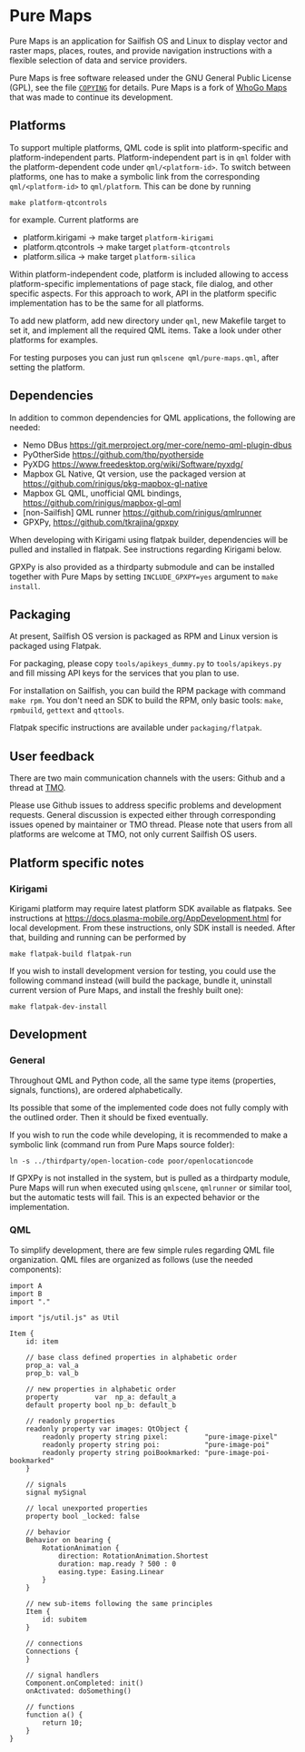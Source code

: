 # Pure Maps

Pure Maps is an application for Sailfish OS and Linux to display
vector and raster maps, places, routes, and provide navigation
instructions with a flexible selection of data and service providers.

Pure Maps is free software released under the GNU General Public
License (GPL), see the file [`COPYING`](COPYING) for details. Pure
Maps is a fork of [WhoGo Maps](https://github.com/otsaloma/whogo-maps)
that was made to continue its development.


## Platforms

To support multiple platforms, QML code is split into
platform-specific and platform-independent parts. Platform-independent
part is in `qml` folder with the platform-dependent code under
`qml/<platform-id>`. To switch between platforms, one has to make a
symbolic link from the corresponding `qml/<platform-id>` to
`qml/platform`. This can be done by running 

```
make platform-qtcontrols
```

for example. Current platforms are 

* platform.kirigami -> make target `platform-kirigami`
* platform.qtcontrols -> make target `platform-qtcontrols`
* platform.silica -> make target `platform-silica`

Within platform-independent code, platform is included allowing to
access platform-specific implementations of page stack, file dialog,
and other specific aspects. For this approach to work, API in the
platform specific implementation has to be the same for all platforms. 

To add new platform, add new directory under `qml`, new Makefile
target to set it, and implement all the required QML items. Take a
look under other platforms for examples.

For testing purposes you can just run `qmlscene qml/pure-maps.qml`,
after setting the platform.


## Dependencies

In addition to common dependencies for QML applications, the following
are needed:

* Nemo DBus https://git.merproject.org/mer-core/nemo-qml-plugin-dbus
* PyOtherSide https://github.com/thp/pyotherside
* PyXDG https://www.freedesktop.org/wiki/Software/pyxdg/
* Mapbox GL Native, Qt version, use the packaged version at https://github.com/rinigus/pkg-mapbox-gl-native
* Mapbox GL QML, unofficial QML bindings, https://github.com/rinigus/mapbox-gl-qml
* [non-Sailfish] QML runner https://github.com/rinigus/qmlrunner
* GPXPy, https://github.com/tkrajina/gpxpy

When developing with Kirigami using flatpak builder, dependencies will
be pulled and installed in flatpak. See instructions regarding
Kirigami below.

GPXPy is also provided as a thirdparty submodule and can be installed
together with Pure Maps by setting `INCLUDE_GPXPY=yes` argument to
`make install`. 


## Packaging

At present, Sailfish OS version is packaged as RPM and Linux version
is packaged using Flatpak.

For packaging, please copy `tools/apikeys_dummy.py` to
`tools/apikeys.py` and fill missing API keys for the services that you
plan to use.

For installation on Sailfish, you can build the RPM package with
command `make rpm`. You don't need an SDK to build the RPM, only basic
tools: `make`, `rpmbuild`, `gettext` and `qttools`.

Flatpak specific instructions are available under `packaging/flatpak`.


## User feedback

There are two main communication channels with the users: Github and a
thread at
[TMO](https://talk.maemo.org/showthread.php?t=100442). 

Please use Github issues to address specific problems and development
requests. General discussion is expected either through corresponding
issues opened by maintainer or TMO thread. Please note that users from
all platforms are welcome at TMO, not only current Sailfish OS users.


## Platform specific notes

### Kirigami

Kirigami platform may require latest platform SDK available as
flatpaks. See instructions at
https://docs.plasma-mobile.org/AppDevelopment.html for local
development. From these instructions, only SDK install is
needed. After that, building and running can be performed by

```
make flatpak-build flatpak-run
```

If you wish to install development version for testing, you could use
the following command instead (will build the package, bundle it,
uninstall current version of Pure Maps, and install the freshly built
one):
```
make flatpak-dev-install
```


## Development

### General

Throughout QML and Python code, all the same type items (properties,
signals, functions), are ordered alphabetically. 

Its possible that some of the implemented code does not fully comply
with the outlined order. Then it should be fixed eventually.

If you wish to run the code while developing, it is recommended to
make a symbolic link (command run from Pure Maps source folder):

```
ln -s ../thirdparty/open-location-code poor/openlocationcode
```

If GPXPy is not installed in the system, but is pulled as a thirdparty
module, Pure Maps will run when executed using `qmlscene`, `qmlrunner`
or similar tool, but the automatic tests will fail. This is an expected
behavior or the implementation.

### QML

To simplify development, there are few simple rules regarding QML file
organization. QML files are organized as follows (use the needed
components):

```
import A
import B
import "."

import "js/util.js" as Util

Item {
    id: item
    
    // base class defined properties in alphabetic order
    prop_a: val_a
    prop_b: val_b
    
    // new properties in alphabetic order
    property         var  np_a: default_a
    default property bool np_b: default_b
    
    // readonly properties
    readonly property var images: QtObject {
        readonly property string pixel:         "pure-image-pixel"
        readonly property string poi:           "pure-image-poi"
        readonly property string poiBookmarked: "pure-image-poi-bookmarked"
    }
    
    // signals
    signal mySignal

    // local unexported properties
    property bool _locked: false

    // behavior
    Behavior on bearing {
        RotationAnimation {
            direction: RotationAnimation.Shortest
            duration: map.ready ? 500 : 0
            easing.type: Easing.Linear
        }
    }
    
    // new sub-items following the same principles
    Item {
        id: subitem
    }
    
    // connections
    Connections {
    }

    // signal handlers
    Component.onCompleted: init()
    onActivated: doSomething()
    
    // functions 
    function a() {
        return 10;
    }
}
```
